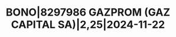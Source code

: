 ---
layout: asset
title: BONO|8297986 GAZPROM (GAZ CAPITAL SA)|2,25|2024-11-22
isin: XS1721463500
---